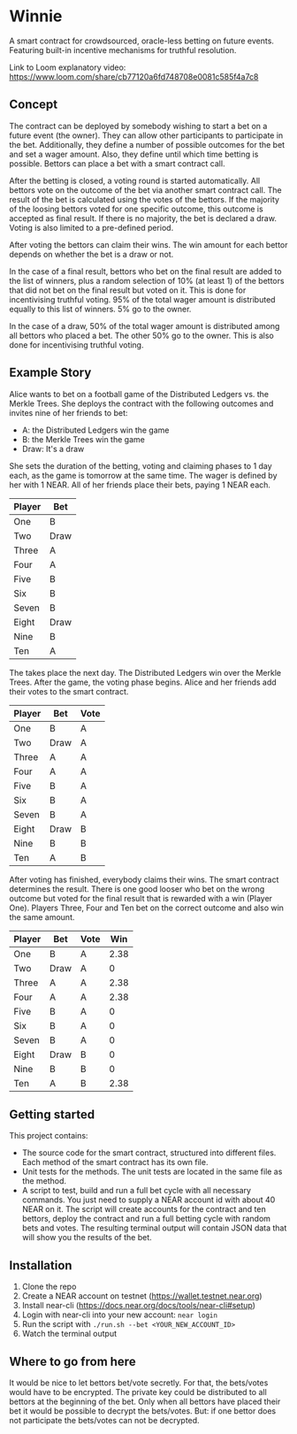 # Winnie

A smart contract for crowdsourced, oracle-less betting on future events. Featuring built-in incentive mechanisms for truthful resolution.

Link to Loom explanatory video: <https://www.loom.com/share/cb77120a6fd748708e0081c585f4a7c8>

## Concept

The contract can be deployed by somebody wishing to start a bet on a future event (the owner). They can allow other participants to participate in the bet. Additionally, they define a number of possible outcomes for the bet and set a wager amount. Also, they define until which time betting is possible. Bettors can place a bet with a smart contract call.

After the betting is closed, a voting round is started automatically. All bettors vote on the outcome of the bet via another smart contract call. The result of the bet is calculated using the votes of the bettors. If the majority of the loosing bettors voted for one specific outcome, this outcome is accepted as final result. If there is no majority, the bet is declared a draw. Voting is also limited to a pre-defined period.

After voting the bettors can claim their wins. The win amount for each bettor depends on whether the bet is a draw or not.

In the case of a final result, bettors who bet on the final result are added to the list of winners, plus a random selection of 10% (at least 1) of the bettors that did not bet on the final result but voted on it. This is done for incentivising truthful voting. 95% of the total wager amount is distributed equally to this list of winners. 5% go to the owner.

In the case of a draw, 50% of the total wager amount is distributed among all bettors who placed a bet. The other 50% go to the owner. This is also done for incentivising truthful voting.

## Example Story

Alice wants to bet on a football game of the Distributed Ledgers vs. the Merkle Trees. She deploys the contract with the following outcomes and invites nine of her friends to bet:

- A: the Distributed Ledgers win the game
- B: the Merkle Trees win the game
- Draw: It's a draw

She sets the duration of the betting, voting and claiming phases to 1 day each, as the game is tomorrow at the same time. The wager is defined by her with 1 NEAR. All of her friends place their bets, paying 1 NEAR each.

|Player|Bet|
| --- | --- |
|One|B|
|Two|Draw|
|Three|A|
|Four|A|
|Five|B|
|Six|B|
|Seven|B|
|Eight|Draw|
|Nine|B|
|Ten|A|

The takes place the next day. The Distributed Ledgers win over the Merkle Trees. After the game, the voting phase begins. Alice and her friends add their votes to the smart contract.

|Player|Bet|Vote|
| --- | --- | --- |
|One|B|A|
|Two|Draw|A|
|Three|A|A|
|Four|A|A|
|Five|B|A|
|Six|B|A|
|Seven|B|A|
|Eight|Draw|B|
|Nine|B|B|
|Ten|A|B|

After voting has finished, everybody claims their wins. The smart contract determines the result. There is one good looser who bet on the wrong outcome but voted for the final result that is rewarded with a win (Player One). Players Three, Four and Ten bet on the correct outcome and also win the same amount.

|Player|Bet|Vote|Win|
| --- | --- | --- | --- |
|One|B|A|2.38|
|Two|Draw|A|0|
|Three|A|A|2.38|
|Four|A|A|2.38|
|Five|B|A|0|
|Six|B|A|0|
|Seven|B|A|0|
|Eight|Draw|B|0|
|Nine|B|B|0|
|Ten|A|B|2.38|

## Getting started

This project contains:

- The source code for the smart contract, structured into different files. Each method of the smart contract has its own file.
- Unit tests for the methods. The unit tests are located in the same file as the method.
- A script to test, build and run a full bet cycle with all necessary commands. You just need to supply a NEAR account id with about 40 NEAR on it. The script will create accounts for the contract and ten bettors, deploy the contract and run a full betting cycle with random bets and votes. The resulting terminal output will contain JSON data that will show you the results of the bet.

## Installation

1. Clone the repo
2. Create a NEAR account on testnet (<https://wallet.testnet.near.org>)
3. Install near-cli (<https://docs.near.org/docs/tools/near-cli#setup>)
4. Login with near-cli into your new account: `near login`
5. Run the script with `./run.sh --bet <YOUR_NEW_ACCOUNT_ID>`
6. Watch the terminal output

## Where to go from here

It would be nice to let bettors bet/vote secretly. For that, the bets/votes would have to be encrypted. The private key could be distributed to all bettors at the beginning of the bet. Only when all bettors have placed their bet it would be possible to decrypt the bets/votes. But: if one bettor does not participate the bets/votes can not be decrypted.
